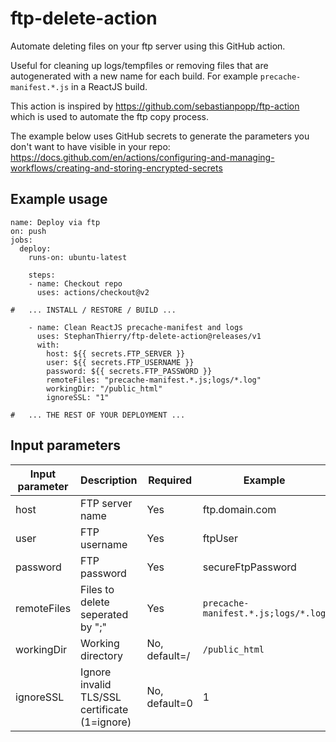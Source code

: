 # ftp-delete-action
Automate deleting files on your ftp server using this GitHub action.

Useful for cleaning up logs/tempfiles or removing files that are autogenerated with a new name for each build. For example `precache-manifest.*.js` in a ReactJS build.  


This action is inspired by https://github.com/sebastianpopp/ftp-action which is used to automate the ftp copy process.  

The example below uses GitHub secrets to generate the parameters you don't want to have visible in your repo: https://docs.github.com/en/actions/configuring-and-managing-workflows/creating-and-storing-encrypted-secrets  

## Example usage

```
name: Deploy via ftp
on: push
jobs:
  deploy:
    runs-on: ubuntu-latest

    steps:
    - name: Checkout repo 
      uses: actions/checkout@v2
      
#   ... INSTALL / RESTORE / BUILD ...  

    - name: Clean ReactJS precache-manifest and logs
      uses: StephanThierry/ftp-delete-action@releases/v1
      with:
        host: ${{ secrets.FTP_SERVER }}
        user: ${{ secrets.FTP_USERNAME }}
        password: ${{ secrets.FTP_PASSWORD }}
        remoteFiles: "precache-manifest.*.js;logs/*.log"
        workingDir: "/public_html"
        ignoreSSL: "1"

#   ... THE REST OF YOUR DEPLOYMENT ...  

```

## Input parameters

Input parameter | Description | Required | Example
--- | --- | --- | ---
host | FTP server name | Yes | ftp.domain.com
user | FTP username | Yes | ftpUser
password | FTP password | Yes | secureFtpPassword
remoteFiles | Files to delete seperated by ";" | Yes | `precache-manifest.*.js;logs/*.log`
workingDir | Working directory  | No, default=/ | `/public_html`
ignoreSSL | Ignore invalid TLS/SSL certificate (1=ignore)  | No, default=0 | 1
